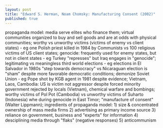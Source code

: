 ```yaml
---
layout: post
title: "Edward S. Herman, Noam Chomsky: Manufacturing Consent (2002)"
published: true
---
```


propaganda model: media serve elites who finance them; virtual communities organized to buy and sell goods and are at odds with physical communities; worthy vs unworthy victims (victims of enemy vs client states) - eg one Polish priest killed in 1984 by Communists vs 100 religious victims of US client states; genocide: frequently used for enemy states, but not in client states - eg Turkey "represses" but Iraq engages in "genocide"; legitimating vs meaningless third world elections - eg elections in El Salvador in 1980s "step towards democracy" vs Nicaraguan election is "sham" despite more favorable democratic conditions; demonize Soviet Union - eg Pope shot by KGB agent in 1981 despite evidence; Vietnam, Laos, Cambodia: US is victim not aggressor despite forced minority government rejected by locals (Vietnam), chemical warfare and bombings; worthy victims of Pol Pot (Cambodia) vs unworthy victims of Suharto (Indonesia) whe during genocide in East Timor; "manufacture of consent" (Walter Lippmann); ingredients of propaganda model: 1) size & concentrated ownership of mass media firms 2) advertising as primary income source 3) reliance on government, business and "experts" for information 4) desciplining media through "flaks" (negative responses) 5) anticommunism
